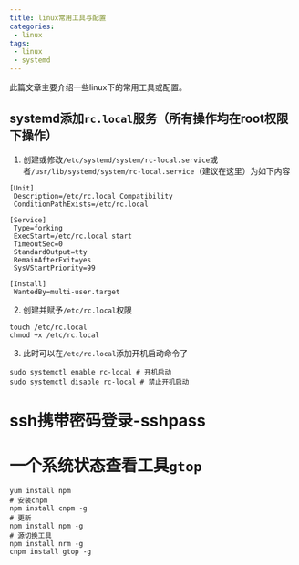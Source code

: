 ```yaml
---
title: linux常用工具与配置
categories:
 - linux
tags:
 - linux
 - systemd
---
```


此篇文章主要介绍一些linux下的常用工具或配置。

## systemd添加`rc.local`服务（所有操作均在root权限下操作）
1. 创建或修改`/etc/systemd/system/rc-local.service`或者`/usr/lib/systemd/system/rc-local.service`（建议在这里）为如下内容
```
[Unit]
 Description=/etc/rc.local Compatibility
 ConditionPathExists=/etc/rc.local

[Service]
 Type=forking
 ExecStart=/etc/rc.local start
 TimeoutSec=0
 StandardOutput=tty
 RemainAfterExit=yes
 SysVStartPriority=99

[Install]
 WantedBy=multi-user.target
```   

2. 创建并赋予`/etc/rc.local`权限
```
touch /etc/rc.local
chmod +x /etc/rc.local
```
3. 此时可以在`/etc/rc.local`添加开机启动命令了
```
sudo systemctl enable rc-local # 开机启动
sudo systemctl disable rc-local # 禁止开机启动
```
# ssh携带密码登录-sshpass


# 一个系统状态查看工具`gtop`
```
yum install npm
# 安装cnpm
npm install cnpm -g
# 更新
npm install npm -g 
# 源切换工具
npm install nrm -g
cnpm install gtop -g
```
